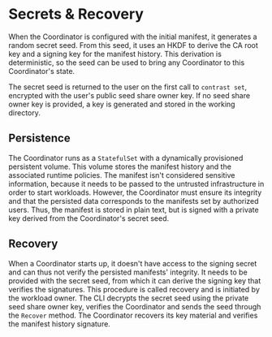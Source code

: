 # Secrets & Recovery

When the Coordinator is configured with the initial manifest, it generates a random secret seed.
From this seed, it uses an HKDF to derive the CA root key and a signing key for the manifest history.
This derivation is deterministic, so the seed can be used to bring any Coordinator to this Coordinator's state.

The secret seed is returned to the user on the first call to `contrast set`, encrypted with the user's public seed share owner key.
If no seed share owner key is provided, a key is generated and stored in the working directory.

## Persistence

The Coordinator runs as a `StatefulSet` with a dynamically provisioned persistent volume.
This volume stores the manifest history and the associated runtime policies.
The manifest isn't considered sensitive information, because it needs to be passed to the untrusted infrastructure in order to start workloads.
However, the Coordinator must ensure its integrity and that the persisted data corresponds to the manifests set by authorized users.
Thus, the manifest is stored in plain text, but is signed with a private key derived from the Coordinator's secret seed.

## Recovery

When a Coordinator starts up, it doesn't have access to the signing secret and can thus not verify the persisted manifests' integrity.
It needs to be provided with the secret seed, from which it can derive the signing key that verifies the signatures.
This procedure is called recovery and is initiated by the workload owner.
The CLI decrypts the secret seed using the private seed share owner key, verifies the Coordinator and sends the seed through the `Recover` method.
The Coordinator recovers its key material and verifies the manifest history signature.
